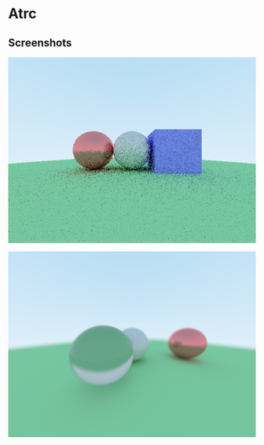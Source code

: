 # Atrc

## Screenshots

![SinglePathTracedDiffuseSphere](./Diary/06_2018_10_06.png)

![SinglePathTracedDiffuseSphere](./Diary/05_2018_9_30.png)